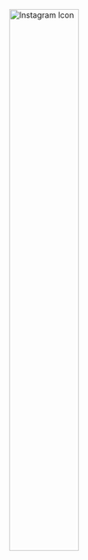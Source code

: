 <!DOCTYPE html>
<html lang="en">
<head>
<meta charset="UTF-8">
<meta name="viewport" content="width=device-width, initial-scale=1.0">
<title>Clickable Image with Instagram Logo</title>
<style>
    .container {
        position: relative;
        width: 100%;
        max-width: 500px; /* Adjust as needed */
    }
    .image {
        width: 50%;
        height: auto;
    }
    .overlay {
        position: absolute;
        top: 0;
        bottom: 0;
        left: 0;
        right: 0;
        background-color: transparent;
        opacity: 0; 
        cursor: pointer;
    }
    .overlay:hover {
        opacity: 0.5; 
    }
    .instagram-logo {
        position: absolute;
        top: 50%;
        left: 50%;
        transform: translate(-50%, -50%);
        width: 50px; 
        height: auto;
        display: none; 
    }
    .overlay:hover .instagram-logo {
        display: block;
    }
</style>
</head>
<body>

<div class="container">
    <a href="https://www.instagram.com/umarylandigem/">
        <img class="image" src="Instagram_icon.png" width="10" height="5" alt="Instagram Icon">
        <div class="overlay"></div>
        <img class="instagram-logo" src="path/to/Instagram_logo_2016.svg.png" alt="Instagram Logo">
    </a>
</div>

</body>
</html>
